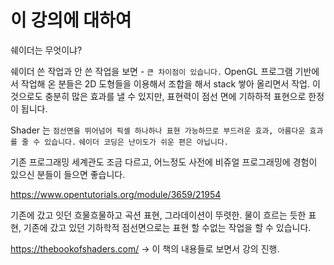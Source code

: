 <h1>이 강의에 대하여</h1>

쉐이더는 무엇이냐? 

쉐이더 쓴 작업과 안 쓴 작업을 보면 - `큰 차이점이 있습니다.`
OpenGL 프로그램 기반에서 작업해 온 분들은 2D 도형들을 이용해서 조합을 해서 stack 쌓아 올리면서 작업.
이것으로도 충분히 많은 효과를 낼 수 있지만, 표현력이 점선 면에 기하하적 표현으로 한정이 됩니다.

Shader 는 `점선면을 뛰어넘어 픽셀 하나하나 표현 가능하므로 부드러운 효과, 아름다운 효과를 줄 수 있습니다.`
`쉐이더 코딩은 난이도가 쉬운 편은 아닙니다.`

기존 프로그래밍 세계관도 조금 다르고, 어느정도 사전에 비쥬얼 프로그래밍에 경험이 있으신 분들이 들으면 좋습니다.

https://www.opentutorials.org/module/3659/21954

기존에 갔고 잇던 흐물흐물하고 곡션 표현, 그라데이션이 뚜렷한.
물이 흐르는 듯한 표현, 기존에 갔고 있던 기하학적 점선면으로는 표현 할 수없는 작업을 할 수 있습니다.

https://thebookofshaders.com/ 
-> 이 책의 내용들로 보면서 강의 진행.